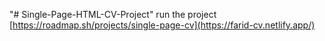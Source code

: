 "# Single-Page-HTML-CV-Project" 
run the project 
[https://roadmap.sh/projects/single-page-cv](https://farid-cv.netlify.app/)
